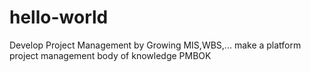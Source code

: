 # hello-world
Develop Project Management  by Growing MIS,WBS,...
make a platform project management body of knowledge
PMBOK
